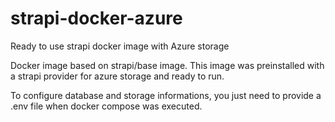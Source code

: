 # strapi-docker-azure
Ready to use strapi docker image with Azure storage

Docker image based on strapi/base image.
This image was preinstalled with a strapi provider for azure storage and ready to run.

To configure database and storage informations, you just need to provide a .env file when docker compose was executed.
